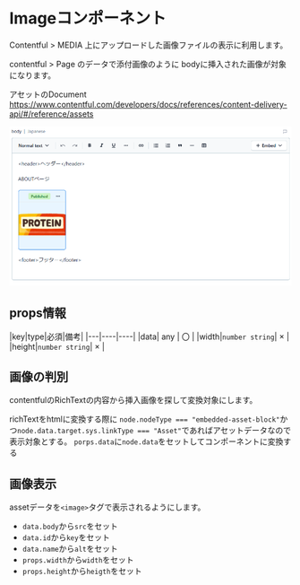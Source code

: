 # Imageコンポーネント

Contentful > MEDIA 上にアップロードした画像ファイルの表示に利用します。

contentful > Page のデータで添付画像のように bodyに挿入された画像が対象になります。

アセットのDocument
<https://www.contentful.com/developers/docs/references/content-delivery-api/#/reference/assets>

![alt text](image-2.png)

## props情報

|key|type|必須|備考|
|---|----|----|
|data| any | 〇 |
|width|`number string`| × |
|height|`number string`| × |

## 画像の判別

contentfulのRichTextの内容から挿入画像を探して変換対象にします。

richTextをhtmlに変換する際に
`node.nodeType === "embedded-asset-block"`かつ`node.data.target.sys.linkType === "Asset"`であればアセットデータなので表示対象とする。
`porps.data`に`node.data`をセットしてコンポーネントに変換する

## 画像表示

assetデータを`<image>`タグで表示されるようにします。

- `data.body`から`src`をセット
- `data.id`から`key`をセット
- `data.name`から`alt`をセット
- `props.width`から`width`をセット
- `props.height`から`heigth`をセット
